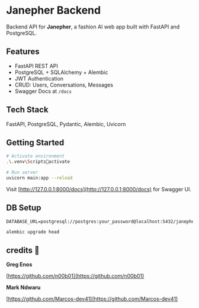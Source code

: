 # Janepher Backend

Backend API for **Janepher**, a fashion AI web app built with FastAPI and PostgreSQL.

## Features
- FastAPI REST API
- PostgreSQL + SQLAlchemy + Alembic
- JWT Authentication
- CRUD: Users, Conversations, Messages
- Swagger Docs at `/docs`

## Tech Stack
FastAPI, PostgreSQL, Pydantic, Alembic, Uvicorn

## Getting Started

```bash
# Activate environment
.\.venv\Scriptsactivate

# Run server
uvicorn main:app --reload
```

Visit [http://127.0.0.1:8000/docs](http://127.0.0.1:8000/docs) for Swagger UI.

## DB Setup

```env
DATABASE_URL=postgresql://postgres:your_password@localhost:5432/janepher
```

```bash
alembic upgrade head
```

## credits 🎉

 **Greg Enos**

[https://github.com/n00b01](https://github.com/n00b01)

 **Mark Ndwaru** 
 
[https://github.com/Marcos-dev41](https://github.com/Marcos-dev41)
